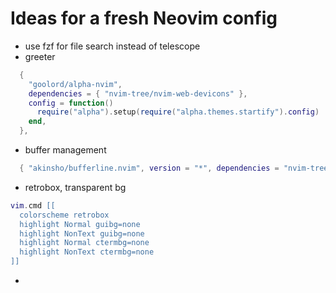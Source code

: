 # Ideas for a fresh Neovim config

- use fzf for file search instead of telescope
- greeter

```lua
  {
    "goolord/alpha-nvim",
    dependencies = { "nvim-tree/nvim-web-devicons" },
    config = function()
      require("alpha").setup(require("alpha.themes.startify").config)
    end,
  },
```

- buffer management

```lua
  { "akinsho/bufferline.nvim", version = "*", dependencies = "nvim-tree/nvim-web-devicons" },
```

- retrobox, transparent bg

```lua
vim.cmd [[
  colorscheme retrobox
  highlight Normal guibg=none
  highlight NonText guibg=none
  highlight Normal ctermbg=none
  highlight NonText ctermbg=none
]]
```

-
